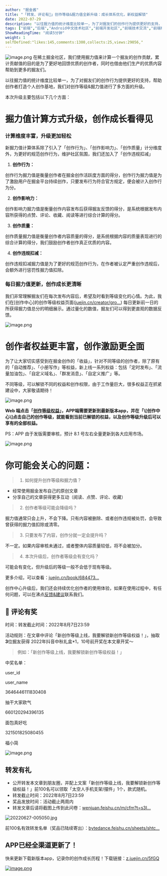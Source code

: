 ```yaml
---
author: "掘金酱"
title: "「转发、评论有🎁」创作等级&掘力值全新升级：成长体系优化，新权益解锁"
date: 2022-07-29
description: "以往掘力值的统计维度比较单一，为了对掘友们的创作行为提供更好的支持，帮助创作者打造个人创作基地，我们对创作等级&掘力值进行了多方面的升级。"
tags: ["前端","后端","Android中文技术社区","前端开发社区","前端技术交流","前端框架教程","JavaScript 学习资源","CSS 技巧与最佳实践","HTML5 最新动态","前端工程师职业发展","开源前端项目","前端技术趋势"]
ShowReadingTime: "阅读5分钟"
weight: 1
selfDefined:"likes:145,comments:1300,collects:25,views:29056,"
---
```

![image.png](/images/jueJin/0591e4f51d964aa.png) 在稀土掘金社区，我们使用掘力值来计算一个掘友的创作贡献，累计贡献值的目的是为了更好地回馈优质的创作者，同时也借由他们生产的优质内容帮助到更多的掘友们。

以往掘力值的统计维度比较单一，为了对掘友们的创作行为提供更好的支持，帮助创作者打造个人创作基地，我们对创作等级&掘力值进行了多方面的升级。

本次升级主要包括以下几个方面：

掘力值计算方式升级，创作成长看得见
=================

### **计算维度丰富，升级更加轻松**

新掘力值计算体系除了引入了「创作行为」、「创作影响力」、「创作质量」计分维度外，为更好的规范创作行为，维护社区氛围，我们还加入了「创作违规扣减」

1.  **创作行为：**

创作行为掘力值是衡量创作者在掘金创作活跃度方面的得分，创作行为掘力值是为了激励用户在掘金平台持续创作，只要发布行为符合官方规定，便会被计入创作行为分。

2.  **创作影响力：**

创作影响力掘力值是衡量创作内容发布后获得掘友反馈的得分，是系统根据发布内容所获得的点赞、评论、收藏、阅读等进行综合计算的得分。

3.  **创作质量：**

创作质量掘力值是衡量创作者内容质量的得分，是系统根据内容的质量表现进行的综合计算的得分，我们鼓励创作者创作真正优质的内容。

4.  **创作违规扣减：**

创作违规扣减掘力值是为了更好的规范创作行为，在作者被认定严重创作违规后，会额外进行惩罚性掘力值扣除。

### **每日掘力值更新，创作成长更清晰**

我们非常理解掘友们在每次发布内容后，希望及时看到等级变化的心情。为此，我们在\[创作中心\]的创作等级权益页面([juejin.cn/creator/gro…](https://juejin.cn/creator/growth/grade?utm_source=article&utm_medium=innner&utm_campaign=creator0729 "https://juejin.cn/creator/growth/grade?utm_source=article&utm_medium=innner&utm_campaign=creator0729")) 每日更新前一日的所获得掘力值总分的明细展示。通过量化的数值，掘友们可以得到更直观的数据反馈。

![image.png](/images/jueJin/cef0ce8288a946f.png)

创作者权益更丰富，创作激励更全面
================

为了让大家切实感受到在掘金创作的「收益」，针对不同等级的创作者，除了原有的「自动推荐」、「小册写作」等权益，新上线一系列权益：包括「定时发布」、「流量加油包」、「自定义域名」、「群发消息」、「自定义推广」等。

不同等级，可以解锁不同的权益和创作权限，由于工作量巨大，很多权益正在抓紧建设中，大家敬请期待！

![image.png](/images/jueJin/def1d043c7d84a3.png)

**Web 端点击「[创作等级权益](https://juejin.cn/creator/growth/grade "https://juejin.cn/creator/growth/grade")」，APP端需要更新到最新版本app，并在「\[创作中心\]点击自己的创作等级，就能看到当前已解锁的权益，以及创作等级升级后可以享有的全部权益。**

PS：APP 由于发版需要审核，预计 8.1 号左右全量更新到各大应用市场。

![image.png](/images/jueJin/bfc36fa6eb8f436.png)

你可能会关心的问题：
==========

> 1.  如何提升创作等级和掘力值？

*   经常使用掘金发布自己的原创文章
*   分享自己的文章获得更多互动（阅读、点赞、评论、收藏）

> 2.  创作者等级可能会降级吗？

掘力值通常只会上升，不会下降。只有内容被删除、或者创作违规被处罚，会导致曾获得的掘力值扣除或清零。

> 3.  只要发布了内容，创作分就一定会提升吗？

不一定。如果内容审核未通过，或者整体内容质量较低，将不会被加分。

> 4.  本次升级后，创作者等级会有变化吗？

可能会有变化，但升级后的等级一般不会低于现有等级。

更多介绍，可以查看：[juejin.cn/book/684473…](https://juejin.cn/book/6844733795329900551/section/6844733795380232200 "https://juejin.cn/book/6844733795329900551/section/6844733795380232200")

创作中心升级后，我们还会持续优化创作者的使用体验，如果在使用过程中，有任何问题，可以在沸点[反馈&建议](https://juejin.cn/pin/club/6824710202692993037?sort=newest "https://juejin.cn/pin/club/6824710202692993037?sort=newest")联系我们。

🎁 评论有奖
-------

时间：转发截止时间：2022年8月7日23:59

活动规则：在文章中评论「新创作等级上线，我要解锁新创作等级权益！」，抽取**3**位掘友获得 2022年抖音中秋礼盒\*1，10号前开奖在本文章开奖～

> 例如：「新创作等级上线，我要解锁新创作等级权益！」

中奖名单：

user\_id

user\_name

3646446111830408

抽干大家欧气

660120294396135

面包真好吃

321501825080455

福小简

![image.png](/images/jueJin/667e64f1413e417.png)

转发有礼
----

*   公开转发本文章到朋友圈，并配上文案「新创作等级上线，我要解锁新创作等级权益！」前100名可以领取「太空人手机支架/摆件」1个，款式随机。
*   转发截止时间：2022年8月7日23:59
*   奖品发放时间：活动截止两周内
*   转发文章后请将截图上传到此问卷：[wenjuan.feishu.cn/m/cfm?t=s3I…](https://wenjuan.feishu.cn/m/cfm?t=s3IpWpSyvrEi-n5dr "https://wenjuan.feishu.cn/m/cfm?t=s3IpWpSyvrEi-n5dr")

![20220627-005050.jpg](/images/jueJin/54e3497a07904c5.png)

前100名有效转发名单（奖品已陆续寄出）：[bytedance.feishu.cn/sheets/shtc…](https://bytedance.feishu.cn/sheets/shtcn0N1az7v8rAZaFczoRtEyWd "https://bytedance.feishu.cn/sheets/shtcn0N1az7v8rAZaFczoRtEyWd")

APP已经全渠道更新了！
------------

快来更新下载新版本app，记录你的创作成长历程！下载链接：[z.juejin.cn/5fGQ](https://z.juejin.cn/5fGQ "https://z.juejin.cn/5fGQ")

[![image.png](/images/jueJin/f6b4cbb7bcc442b.png)](https://z.juejin.cn/5fGQ "https://z.juejin.cn/5fGQ")